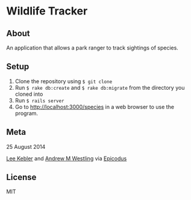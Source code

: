 # Wildlife Tracker

## About

An application that allows a park ranger to track sightings of species.

## Setup

1. Clone the repository using `$ git clone`
1. Run `$ rake db:create` and `$ rake db:migrate` from the directory you cloned into
1. Run `$ rails server`
1. Go to [http://localhost:3000/species](http://localhost:3000/species) in a web browser to use the program.

## Meta

25 August 2014


[Lee Kebler](http://github.com/keebz) and [Andrew M Westling](http://github.com/expandrew)
via [Epicodus](http://www.learnhowtoprogram.com/lessons/wikipages-to-do-in-rails)

## License
MIT
